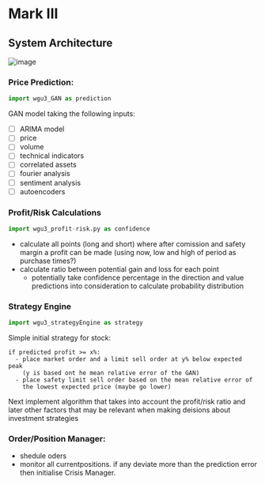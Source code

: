 # Mark III

## System Architecture
![image](https://user-images.githubusercontent.com/47752280/200125891-c2d606e8-fffa-482e-a049-a397e995bb70.png)

### Price Prediction:
```python
import wgu3_GAN as prediction
```

GAN model taking the following inputs:
- [ ] ARIMA model
- [ ] price
- [ ] volume
- [ ] technical indicators
- [ ] correlated assets
- [ ] fourier analysis
- [ ] sentiment analysis
- [ ] autoencoders

### Profit/Risk Calculations
```python
import wgu3_profit-risk.py as confidence
```

- calculate all points (long and short) where after comission and safety margin a profit can be made (using now, low and high of period as purchase times?)
- calculate ratio between potential gain and loss for each point
  - potentially take confidence percentage in the direction and value predictions into consideration to calculate probability distribution

### Strategy Engine
```python
import wgu3_strategyEngine as strategy
```

Simple initial strategy for stock:
```
if predicted profit >= x%:
  - place market order and a limit sell order at y% below expected peak
    (y is based ont he mean relative error of the GAN)
  - place safety limit sell order based on the mean relative error of
    the lowest expected price (maybe go lower)
```

Next implement algorithm that takes into account the profit/risk ratio and later other factors that may be relevant when making deisions about investment strategies


### Order/Position Manager:
- shedule oders
- monitor all currentpositions. if any deviate more than the prediction error then initialise Crisis Manager.
    
